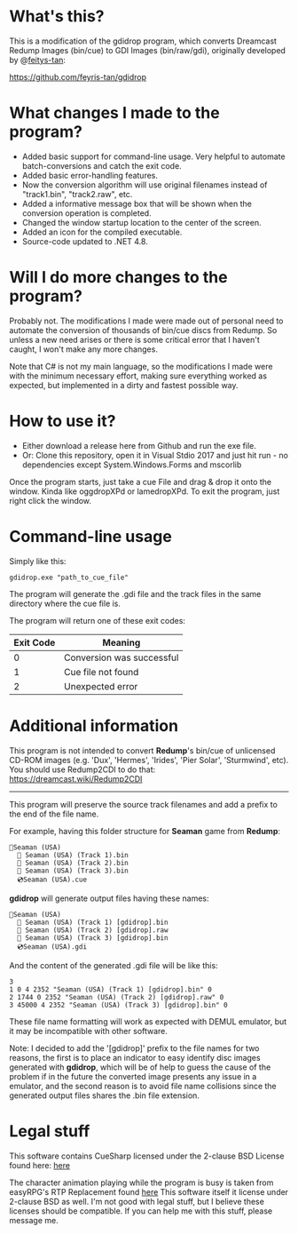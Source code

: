 

# What's this?

This is a modification of the gdidrop program, which converts Dreamcast Redump Images (bin/cue) to GDI Images (bin/raw/gdi), originally developed by @[feitys-tan](https://github.com/feyris-tan):

https://github.com/feyris-tan/gdidrop

# What changes I made to the program?

 - Added basic support for command-line usage. Very helpful to
   automate batch-conversions and catch the exit code.
 - Added basic error-handling features.
 - Now the conversion algorithm will use original filenames instead of
   "track1.bin", "track2.raw", etc.
 - Added a informative message box that will be shown when the
   conversion operation is completed.
 - Changed the window startup location to the center of the screen.
 - Added an icon for the compiled executable.
 - Source-code updated to .NET 4.8.

# Will I do more changes to the program?

Probably not. The modifications I made were made out of personal need to automate the conversion of thousands of bin/cue discs from Redump. So unless a new need arises or there is some critical error that I haven't caught, I won't make any more changes. 

Note that C# is not my main language, so the modifications I made were with the minimum necessary effort, making sure everything worked as expected, but implemented in a dirty and fastest possible way.

# How to use it?
- Either download a release here from Github and run the exe file.
- Or: Clone this repository, open it in Visual Stdio 2017 and just hit run - no dependencies except System.Windows.Forms and mscorlib

Once the program starts, just take a cue File and drag & drop it onto the window. Kinda like oggdropXPd or lamedropXPd.
To exit the program, just right click the window.

# Command-line usage

Simply like this:

    gdidrop.exe "path_to_cue_file"

The program will generate the .gdi file and the track files in the same directory where the cue file is.

The program will return one of these exit codes:

| Exit Code  | Meaning  |
|---|---|
| 0  | Conversion was successful  |
| 1  | Cue file not found  | 
|  2 | Unexpected error  |  

# Additional information

This program is not intended to convert **Redump**'s bin/cue of unlicensed CD-ROM images (e.g. 'Dux', 'Hermes', 'Irides', 'Pier Solar', 'Sturmwind', etc). You should use Redump2CDI to do that: https://dreamcast.wiki/Redump2CDI

--------------
This program will preserve the source track filenames and add a prefix to the end of the file name. 

For example, having this folder structure for **Seaman** game from **Redump**:

    📁Seaman (USA)
      📄 Seaman (USA) (Track 1).bin 
      📄 Seaman (USA) (Track 2).bin 
      📄 Seaman (USA) (Track 3).bin 
      💿Seaman (USA).cue

**gdidrop** will generate output files having these names:

    📁Seaman (USA)
      📄 Seaman (USA) (Track 1) [gdidrop].bin
      📄 Seaman (USA) (Track 2) [gdidrop].raw
      📄 Seaman (USA) (Track 3) [gdidrop].bin
      💿Seaman (USA).gdi

And the content of the generated .gdi file will be like this:

    3
    1 0 4 2352 "Seaman (USA) (Track 1) [gdidrop].bin" 0
    2 1744 0 2352 "Seaman (USA) (Track 2) [gdidrop].raw" 0
    3 45000 4 2352 "Seaman (USA) (Track 3) [gdidrop].bin" 0

These file name formatting will work as expected with DEMUL emulator, but it may be incompatible with other software.

Note: I decided to add the '[gdidrop]' prefix to the file names for two reasons, the first is to place an indicator to easy identify disc images generated with **gdidrop**, which will be of help to guess the cause of the problem if in the future the converted image presents any issue in a emulator, and the second reason is to avoid file name collisions since the generated output files shares the .bin file extension.

# Legal stuff
This software contains CueSharp licensed under the 2-clause BSD License found here: [here](https://wyday.com/bsd-license.php)

The character animation playing while the program is busy is taken from easyRPG's RTP Replacement found [here](https://github.com/EasyRPG/RTP) 
This software itself it license under 2-clause BSD as well. I'm not good with legal stuff, but I believe these licenses should be compatible. If you can help me with this stuff, please message me.
